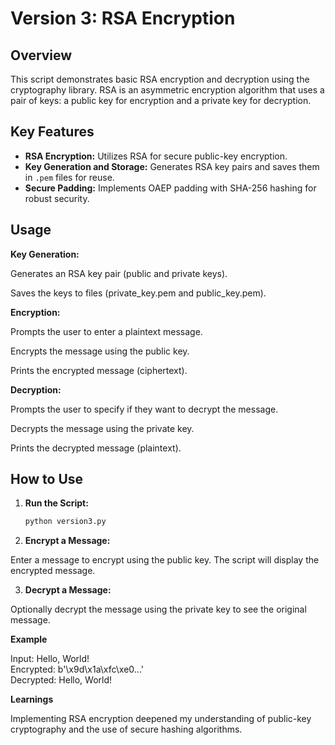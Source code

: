 # Version 3: RSA Encryption

## Overview
This script demonstrates basic RSA encryption and decryption using the cryptography library. RSA is an asymmetric encryption algorithm that uses a pair of keys: a public key for encryption and a private key for decryption.

## Key Features
- **RSA Encryption:** Utilizes RSA for secure public-key encryption.
- **Key Generation and Storage:** Generates RSA key pairs and saves them in `.pem` files for reuse.
- **Secure Padding:** Implements OAEP padding with SHA-256 hashing for robust security.

## Usage
**Key Generation:**

Generates an RSA key pair (public and private keys).

Saves the keys to files (private_key.pem and public_key.pem).

**Encryption:**

Prompts the user to enter a plaintext message.

Encrypts the message using the public key.

Prints the encrypted message (ciphertext).

**Decryption:**

Prompts the user to specify if they want to decrypt the message.

Decrypts the message using the private key.

Prints the decrypted message (plaintext).

## How to Use
1. **Run the Script:**
   ```bash
   python version3.py

2. **Encrypt a Message:**

Enter a message to encrypt using the public key. The script will display the encrypted message.

3. **Decrypt a Message:**

Optionally decrypt the message using the private key to see the original message.

**Example**

Input: Hello, World!  
Encrypted: b'\x9d\x1a\xfc\xe0...'  
Decrypted: Hello, World!

**Learnings**

Implementing RSA encryption deepened my understanding of public-key cryptography and the use of secure hashing algorithms.

